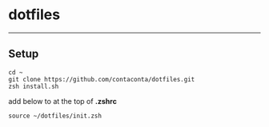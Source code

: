 # dotfiles
---

## Setup
```
cd ~  
git clone https://github.com/contaconta/dotfiles.git  
zsh install.sh
```

add below to at the top of **.zshrc**

```
source ~/dotfiles/init.zsh
```
